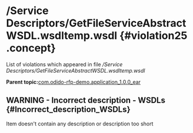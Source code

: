 # /Service Descriptors/GetFileServiceAbstractWSDL.wsdltemp.wsdl {#violation25 .concept}

List of violations which appeared in file */Service Descriptors/GetFileServiceAbstractWSDL.wsdltemp.wsdl*

**Parent topic:**[com.odido-rfp-demo.application\_1.0.0\_ear](../../../qa/projects/com.odido-rfp-demo.application_1.0.0_ear.md)

## WARNING - Incorrect description - WSDLs {#Incorrect_description_WSDLs}

Item doesn't contain any description or description too short

